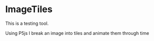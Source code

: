 # ImageTiles
This is a testing tool. 

Using P5js I break an image into tiles and animate them through time

